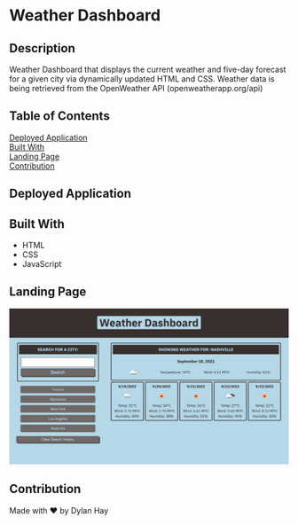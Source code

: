 # Weather Dashboard

## Description
Weather Dashboard that displays the current weather and five-day forecast for a given city via dynamically updated HTML and CSS. Weather data is being retrieved from the OpenWeather API (openweatherapp.org/api)

## Table of Contents
[Deployed Application](#deployed-application)  
[Built With](#built-with)  
[Landing Page](#landing-page)  
[Contribution](#contribution)  

## Deployed Application

## Built With
* HTML
* CSS
* JavaScript

## Landing Page
![Screenshot](./assets/images/weather-dashboard-land.png "Landing Page")
## Contribution
Made with ❤️ by Dylan Hay